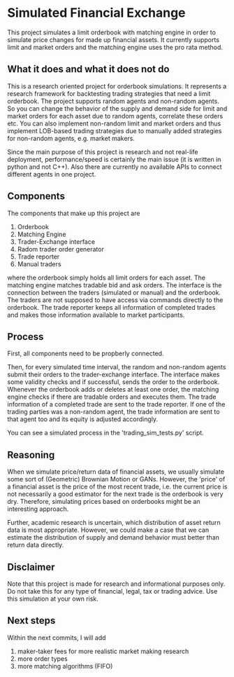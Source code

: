 # Simulated Financial Exchange

This project simulates a limit orderbook with matching engine in order to simulate price changes for made up financial assets. It currently supports limit and market orders and the matching engine uses the pro rata method. 

## What it does and what it does not do
This is a research oriented project for orderbook simulations. It represents a research framework for backtesting trading strategies that need a limit orderbook. The project supports random agents and non-random agents. So you can change the behavior of the supply and demand side for limit and market orders for each asset due to random agents, correlate these orders etc. You can also implement non-random limit and market orders and thus implement LOB-based trading strategies due to manually added strategies for non-random agents, e.g. market makers. 

Since the main purpose of this project is research and not real-life deployment, performance/speed is certainly the main issue (it is written in python and not C++). Also there are currently no available APIs to connect different agents in one project. 

## Components
The components that make up this project are
1. Orderbook
2. Matching Engine
3. Trader-Exchange interface
4. Radom trader order generator
5. Trade reporter
6. Manual traders

where the orderbook simply holds all limit orders for each asset. The matching engine matches tradable bid and ask orders. The interface is the connection between the traders (simulated or manual) and the orderbook. The traders are not supposed to have access via commands directly to the orderbook. The trade reporter keeps all information of completed trades and makes those information available to market participants. 

## Process
First, all components need to be propberly connected.

Then, for every simulated time interval, the random and non-random agents submit their orders to the trader-exchange interface. The interface makes some validity checks and if successful, sends the order to the orderbook. Whenever the orderbook adds or deletes at least one order, the matching engine checks if there are tradable orders and executes them. The trade information of a completed trade are sent to the trade reporter. If one of the trading parties was a non-random agent, the trade information are sent to that agent too and its equity is adjusted accordingly.

You can see a simulated process in the 'trading_sim_tests.py' script.

## Reasoning
When we simulate price/return data of financial assets, we usually simulate some sort of (Geometric) Brownian Motion or GANs. However, the 'price' of a financial asset is the price of the most recent trade, i.e. the current price is not necessarily a good estimator for the next trade is the orderbook is very dry. Therefore, simulating prices based on orderbooks might be an interesting approach.

Further, academic research is uncertain, which distribution of asset return data is most appropriate. However, we could make a case that we can estimate the distribution of supply and demand behavior must better than return data directly.

## Disclaimer
Note that this project is made for research and informational purposes only. Do not take this for any type of financial, legal, tax or trading advice. Use this simulation at your own risk. 


## Next steps
Within the next commits, I will add 
1. maker-taker fees for more realistic market making research
2. more order types
3. more matching algorithms (FIFO)

